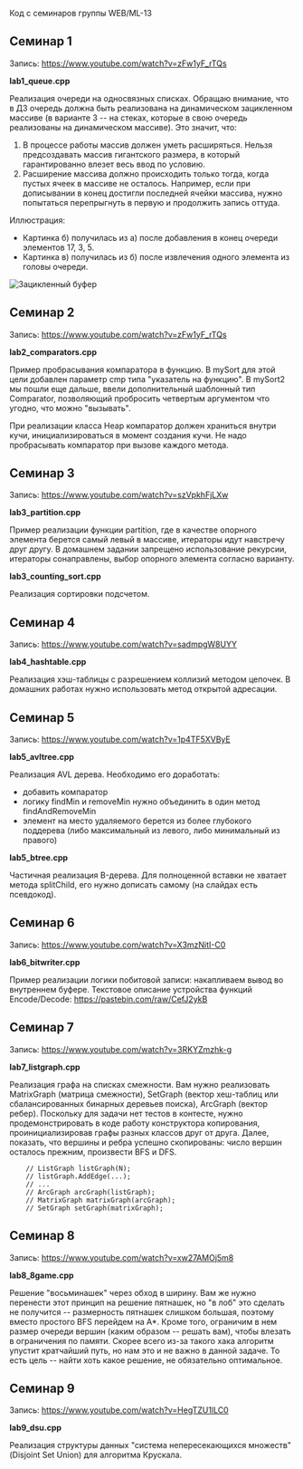 Код с семинаров группы WEB/ML-13

Семинар 1
---------
Запись: https://www.youtube.com/watch?v=zFw1yF_rTQs

**lab1_queue.cpp**

Реализация очереди на односвязных списках. Обращаю внимание, что в ДЗ очередь должна быть реализована на динамическом зацикленном массиве (в варианте 3 -- на стеках, которые в свою очередь реализованы на динамическом массиве). Это значит, что:
1) В процессе работы массив должен уметь расширяться. Нельзя предсоздавать массив гигантского размера, в который гарантированно влезет весь ввод по условию.
2) Расширение массива должно происходить только тогда, когда пустых ячеек в массиве не осталось. Например, если при дописывании в конец достигли последней ячейки массива, нужно попытаться перепрыгнуть в первую и продолжить запись оттуда.

Иллюстрация:
- Картинка б) получилась из а) после добавления в конец очереди элементов 17, 3, 5.
- Картинка в) получилась из б) после извлечения одного элемента из головы очереди.

![Зацикленный буфер](https://user-images.githubusercontent.com/1894130/194703133-14d6ab57-de4f-4cba-b15d-0bdfe4145b10.png)

Семинар 2
---------
Запись: https://www.youtube.com/watch?v=zFw1yF_rTQs

**lab2_comparators.cpp**

Пример пробрасывания компаратора в функцию. В mySort для этой цели добавлен параметр cmp типа "указатель на функцию". В mySort2 мы пошли еще дальше, ввели дополнительный шаблонный тип Comparator, позволяющий пробросить четвертым аргументом что угодно, что можно "вызывать".

При реализации класса Heap компаратор должен храниться внутри кучи, инициализироваться в момент создания кучи. Не надо пробрасывать компаратор при вызове каждого метода.

Семинар 3
---------
Запись: https://www.youtube.com/watch?v=szVpkhFjLXw

**lab3_partition.cpp**

Пример реализации функции partition, где в качестве опорного элемента берется самый левый в массиве, итераторы идут навстречу друг другу. В домашнем задании запрещено использование рекурсии, итераторы сонаправлены, выбор опорного элемента согласно варианту.

**lab3_counting_sort.cpp**

Реализация сортировки подсчетом.

Семинар 4
---------
Запись: https://www.youtube.com/watch?v=sadmpgW8UYY

**lab4_hashtable.cpp**

Реализация хэш-таблицы с разрешением коллизий методом цепочек. В домашних работах нужно использовать метод открытой адресации.

Семинар 5
---------
Запись: https://www.youtube.com/watch?v=1p4TF5XVByE

**lab5_avltree.cpp**

Реализация AVL дерева. Необходимо его доработать:
  - добавить компаратор
  - логику findMin и removeMin нужно объединить в один метод findAndRemoveMin
  - элемент на место удаляемого берется из более глубокого поддерева (либо максимальный из левого, либо минимальный из правого)

**lab5_btree.cpp**

Частичная реализация B-дерева. Для полноценной вставки не хватает метода splitChild, его нужно дописать самому (на слайдах есть псевдокод).

Семинар 6
---------
Запись: https://www.youtube.com/watch?v=X3mzNitI-C0

**lab6_bitwriter.cpp**

Пример реализации логики побитовой записи: накапливаем вывод во внутреннем буфере.
Текстовое описание устройства функций Encode/Decode: https://pastebin.com/raw/CefJ2ykB

Семинар 7
---------
Запись: https://www.youtube.com/watch?v=3RKYZmzhk-g

**lab7_listgraph.cpp**

Реализация графа на списках смежности. Вам нужно реализовать MatrixGraph (матрица смежности), SetGraph (вектор хеш-таблиц или сбалансированных бинарных деревьев поиска), ArcGraph (вектор ребер). Поскольку для задачи нет тестов в контесте, нужно продемонстрировать в коде работу конструктора копирования, проинициализировав графы разных классов друг от друга. Далее, показать, что вершины и ребра успешно скопированы: число вершин осталось прежним, произвести BFS и DFS.
```
    // ListGraph listGraph(N);
    // listGraph.AddEdge(...);
    // ...
    // ArcGraph arcGraph(listGraph);
    // MatrixGraph matrixGraph(arcGraph);
    // SetGraph setGraph(matrixGraph);
```

Семинар 8
---------
Запись: https://www.youtube.com/watch?v=xw27AMOj5m8

**lab8_8game.cpp**

Решение "восьминашек" через обход в ширину. Вам же нужно перенести этот принцип на решение пятнашек, но "в лоб" это сделать не получится -- размерность пятнашек слишком большая, поэтому вместо простого BFS перейдем на A\*. Кроме того, ограничим в нем размер очереди вершин (каким образом -- решать вам), чтобы влезать в ограничения по памяти. Скорее всего из-за такого хака алгоритм упустит кратчайший путь, но нам это и не важно в данной задаче. То есть цель -- найти хоть какое решение, не обязательно оптимальное.

Семинар 9
---------
Запись: https://www.youtube.com/watch?v=HegTZU1lLC0

**lab9_dsu.cpp**

Реализация структуры данных "система непересекающихся множеств" (Disjoint Set Union) для алгоритма Крускала.
